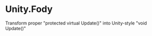 Unity.Fody
==========
Transform proper "protected virtual Update()" into Unity-style "void Update()"
